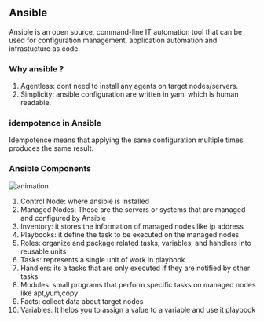 ## Ansible
Ansible is an open source, command-line IT automation tool that can be used for configuration management, application automation and infrastucture as code.

### Why ansible ?
1. Agentless: dont need to install any agents on target nodes/servers.
2. Simplicity: ansible configuration are written in yaml which is human readable.

### idempotence in Ansible
Idempotence means that applying the same configuration multiple times produces the same result.

### Ansible Components
![animation](https://encrypted-tbn0.gstatic.com/images?q=tbn:ANd9GcQ7wkvsc5sPrbEKLV8MuFKCHyMRJhX0txzsYIjlujnODBsjDOYtE-JpN2k&s=10)
1. Control Node: where ansible is installed
2. Managed Nodes: These are the servers or systems that are managed and configured by Ansible
3. Inventory: it stores the information of managed nodes like ip address
4. Playbooks: it define the task to be executed on the managed nodes
5. Roles: organize and package related tasks, variables, and handlers into reusable units
6. Tasks: represents a single unit of work in playbook
7. Handlers: its a tasks that are only executed if they are notified by other tasks
8. Modules: small programs that perform specific tasks on managed nodes like apt,yum,copy
9. Facts: collect data about target nodes
10. Variables: It helps you to assign a value to a variable and use it playbook
